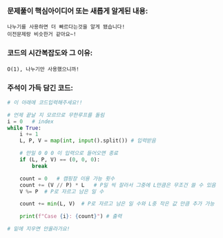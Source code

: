 ### 문제풀이 핵심아이디어 또는 새롭게 알게된 내용: 
    나누기를 사용하면 더 빠르다는것을 알게 됐습니다!
    이전문제랑 비슷한거 같아요~!

### 코드의 시간복잡도와 그 이유:
    O(1), 나누기만 사용했으니까!
    
    
### 주석이 가득 담긴 코드:
```python
# 이 아래에 코드입력해주세요!!

# 언제 끝날 지 모르므로 무한루프를 돌림
i = 0   # index
while True:
    i += 1
    L, P, V = map(int, input().split()) # 입력받음

    # 만일 0 0 0 이 입력으로 들어오면 종료
    if (L, P, V) == (0, 0, 0):
        break

    count = 0   # 캠핑장 이용 가능 횟수
    count += (V // P) * L   # P일 씩 잘라서 그중에 L만큼은 무조건 쓸 수 있음
    V %= P  # P로 자르고 남은 일 수

    count += min(L, V)  # P로 자르고 남은 일 수와 L중 작은 값 만큼 추가 가능

    print(f"Case {i}: {count}") # 출력

# 밑에 지우면 안올라가요!
```